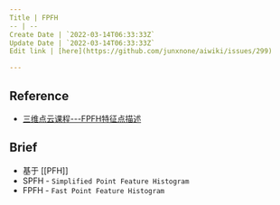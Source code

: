 ```yaml
---
Title | FPFH
-- | --
Create Date | `2022-03-14T06:33:33Z`
Update Date | `2022-03-14T06:33:33Z`
Edit link | [here](https://github.com/junxnone/aiwiki/issues/299)

---
```

## Reference
- [三维点云课程---FPFH特征点描述](https://blog.csdn.net/qq_45369294/article/details/121125386)

## Brief
- 基于 [[PFH]]  
- SPFH - `Simplified Point Feature Histogram`
- FPFH  - `Fast Point Feature Histogram`
